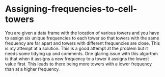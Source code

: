 # Assigning-frequencies-to-cell-towers
You are given a data frame with the location of various towers and you have to assign six unique frequencies to each tower so that towers with the same frequency are far apart and towers with different frequencies are close. This is my attempt at a solution.
This is a good attempt at the problem but it needs some tidying up and comments. One glaring issue with this algorthm is that when it assigns a new frequency to a tower it assigns the lowest value first. This leads to there being more towers with a lower frequency than at a higher frequency.
